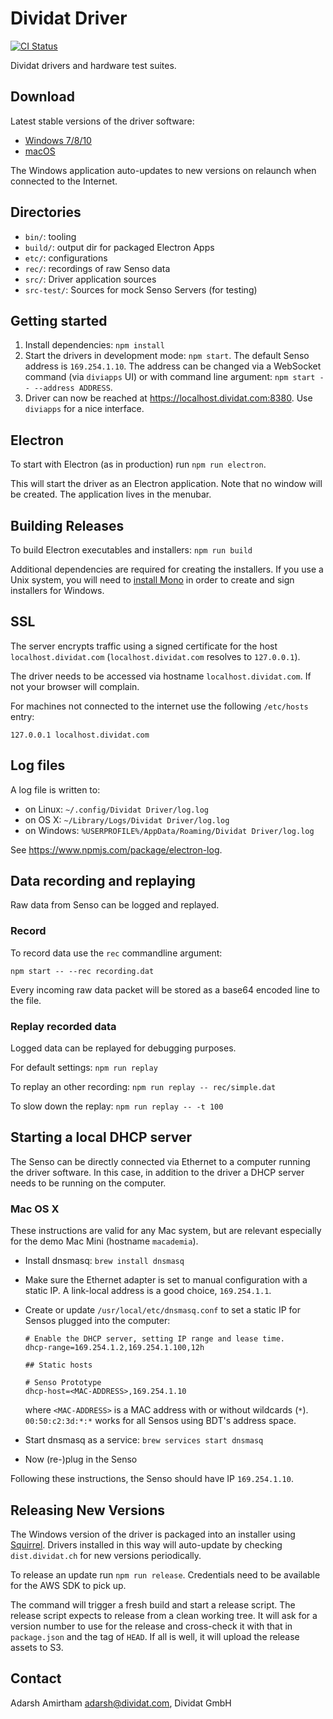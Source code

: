 # Dividat Driver

[![CI Status](https://ci.appveyor.com/api/projects/status/y0m90wpmpc2dk63e?svg=true)](https://ci.appveyor.com/project/JohannesEmerich/driver)

Dividat drivers and hardware test suites.

## Download

Latest stable versions of the driver software:

- [Windows 7/8/10](https://dist.dividat.ch/releases/driver/stable/win32/ia32/latest)
- [macOS](https://dist.dividat.ch/releases/driver/stable/darwin/latest)

The Windows application auto-updates to new versions on relaunch when connected to the Internet.

## Directories

- `bin/`: tooling
- `build/`: output dir for packaged Electron Apps
- `etc/`: configurations
- `rec/`: recordings of raw Senso data
- `src/`: Driver application sources
- `src-test/`: Sources for mock Senso Servers (for testing)

## Getting started

1. Install dependencies: `npm install`
2. Start the drivers in development mode: `npm start`. The default Senso address is `169.254.1.10`. The address can be changed via a WebSocket command (via `diviapps` UI) or with command line argument: `npm start -- --address ADDRESS`.
3. Driver can now be reached at <https://localhost.dividat.com:8380>. Use `diviapps` for a nice interface.

## Electron

To start with Electron (as in production) run `npm run electron`.

This will start the driver as an Electron application. Note that no window will be created. The application lives in the menubar.

## Building Releases

To build Electron executables and installers: `npm run build`

Additional dependencies are required for creating the installers. If you use a Unix system, you will need to [install Mono](http://www.mono-project.com/download/) in order to create and sign installers for Windows.

## SSL

The server encrypts traffic using a signed certificate for the host `localhost.dividat.com` (`localhost.dividat.com` resolves to `127.0.0.1`).

The driver needs to be accessed via hostname `localhost.dividat.com`. If not your browser will complain.

For machines not connected to the internet use the following `/etc/hosts` entry:

```
127.0.0.1 localhost.dividat.com
```

## Log files

A log file is written to:

- on Linux: `~/.config/Dividat Driver/log.log`
- on OS X: `~/Library/Logs/Dividat Driver/log.log`
- on Windows: `%USERPROFILE%/AppData/Roaming/Dividat Driver/log.log`

See <https://www.npmjs.com/package/electron-log>.

## Data recording and replaying

Raw data from Senso can be logged and replayed.

### Record

To record data use the `rec` commandline argument:

```
npm start -- --rec recording.dat
```

Every incoming raw data packet will be stored as a base64 encoded line to the file.

### Replay recorded data

Logged data can be replayed for debugging purposes.

For default settings: `npm run replay`

To replay an other recording: `npm run replay -- rec/simple.dat`

To slow down the replay: `npm run replay -- -t 100`

## Starting a local DHCP server

The Senso can be directly connected via Ethernet to a computer running the driver software. In this case, in addition to the driver a DHCP server needs to be running on the computer.

### Mac OS X

These instructions are valid for any Mac system, but are relevant especially for the demo Mac Mini (hostname `macademia`).

- Install dnsmasq: `brew install dnsmasq`
- Make sure the Ethernet adapter is set to manual configuration with a static IP. A link-local address is a good choice, `169.254.1.1`.
- Create or update `/usr/local/etc/dnsmasq.conf` to set a static IP for Sensos plugged into the computer:

  ```
  # Enable the DHCP server, setting IP range and lease time.
  dhcp-range=169.254.1.2,169.254.1.100,12h

  ## Static hosts

  # Senso Prototype
  dhcp-host=<MAC-ADDRESS>,169.254.1.10
  ```

  where `<MAC-ADDRESS>` is a MAC address with or without wildcards (`*`). `00:50:c2:3d:*:*` works for all Sensos using BDT's address space.
- Start dnsmasq as a service: `brew services start dnsmasq`
- Now (re-)plug in the Senso

Following these instructions, the Senso should have IP `169.254.1.10`.

## Releasing New Versions

The Windows version of the driver is packaged into an installer using [Squirrel](https://github.com/Squirrel/Squirrel.Windows). Drivers installed in this way will auto-update by checking `dist.dividat.ch` for new versions periodically.

To release an update run `npm run release`. Credentials need to be available for the AWS SDK to pick up.

The command will trigger a fresh build and start a release script. The release script expects to release from a clean working tree. It will ask for a version number to use for the release and cross-check it with that in `package.json` and the tag of `HEAD`. If all is well, it will upload the release assets to S3.

## Contact

Adarsh Amirtham <adarsh@dividat.com>, Dividat GmbH
